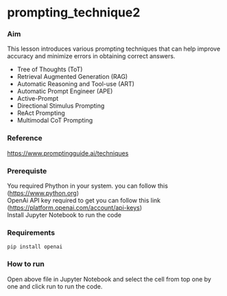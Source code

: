 # prompting_technique2
### Aim 
This lesson introduces various prompting techniques that can help improve accuracy and minimize errors in obtaining correct answers.

- Tree of Thoughts (ToT)
- Retrieval Augmented Generation (RAG)
- Automatic Reasoning and Tool-use (ART)
- Automatic Prompt Engineer (APE)
- Active-Prompt
- Directional Stimulus Prompting
- ReAct Prompting
- Multimodal CoT Prompting

### Reference
https://www.promptingguide.ai/techniques

### Prerequiste
You required Phython in your system. you can follow this (https://www.python.org)<br/>
OpenAi API key required to get you can follow this link (https://platform.openai.com/account/api-keys)<br/>
Install Jupyter Notebook to run the code

### Requirements
`pip install openai`

### How to run
Open above file in Jupyter Notebook and select the cell from top one by one and click run to run the code.
